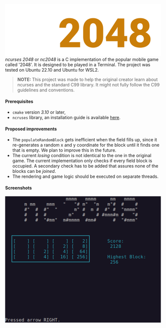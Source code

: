 ![nc2048 logo](/res/nc2048_logo.png)  
*ncurses 2048* or *nc2048* is a C implementation of the popular mobile game called '2048'. It is designed to be played
in a Terminal. The project was tested on Ubuntu 22.10 and Ubuntu for WSL2.

> **NOTE:** This project was made to help the original creator learn about ncurses and the standard C99
> library. It might not fully follow the C99 guidelines and conventions.

#### Prerequisites

* `cmake` version *3.10* or later,
* `ncruses` library, an installation guide is
  available [here](https://www.cyberciti.biz/faq/linux-install-ncurses-library-headers-on-debian-ubuntu-centos-fedora/).

#### Proposed improvements

* The `populateRandomBlock` gets inefficient when the field fills up, since it re-generates a random x and y coordinate
  for the block until it finds one that is empty. We plan to improve this in the future.
* The current *losing* condition is not identical to the one in the original game. The current implementation only
  checks if every field block is occupied. A secondary check has to be added that assures none of the blocks can be
  *joined*.
* The rendering and game logic should be executed on separate threads.

#### Screenshots

![A screenshot of the nc2048 game](/res/screenshot.png)